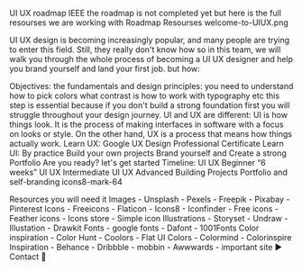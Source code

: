 UI UX roadmap IEEE
the roadmap is not completed yet but here is the full resourses we are working with Roadmap Resourses
welcome-to-UIUX.png

UI UX design is becoming increasingly popular, and many people are trying to enter this field. Still, they really don't know how so in this team, we will walk you through the whole process of becoming a UI UX designer and help you brand yourself and land your first job. but how:

Objectives:
the fundamentals and design principles: you need to understand how to pick colors what contrast is how to work with typography etc this step is essential because if you don't build a strong foundation first you will struggle throughout your design journey.
UI and UX are different: UI is how things look. It is the process of making interfaces in software with a focus on looks or style. On the other hand, UX is a process that means how things actually work.
Learn UX: Google UX Design Professional Certificate
Learn UI: By practice
Build your own projects
Brand yourself and Create a strong Portfolio Are you ready? let's get started
Timeline:
UI UX Beginner “6 weeks”
UI UX Intermediate
UI UX Advanced
Building Projects
Portfolio and self-branding
icons8-mark-64

Resources you will need it
Images - Unsplash - Pexels - Freepik - Pixabay - Pinterest
Icons - Freeicons - Flaticon - Icons8 - Iconfinder - Free icons - Feather icons - Icons store - Simple icon
Illustrations - Storyset - Undraw - Illustation - Drawkit
Fonts - google fonts - Dafont - 1001Fonts
Color inspiration - Color Hunt - Coolors - Flat UI Colors - Colormind - Colorinspire
Inspiration - Behance - Dribbble - mobbin - Awwwards - important site
▶️ Contact 📱
 
